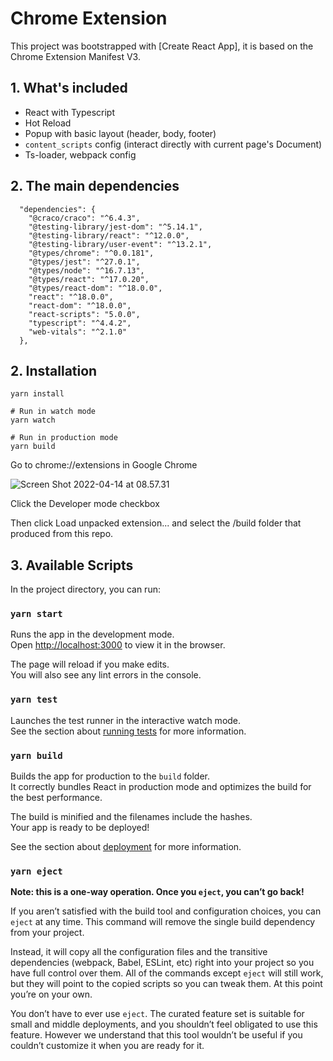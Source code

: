 # Chrome Extension

This project was bootstrapped with [Create React App], it is based on the Chrome Extension Manifest V3.



## 1. What's included

- React with Typescript
- Hot Reload
- Popup with basic layout (header, body, footer)
- `content_scripts` config (interact directly with current page's Document)
- Ts-loader, webpack config



## 2. The main dependencies


```
  "dependencies": {
    "@craco/craco": "^6.4.3",
    "@testing-library/jest-dom": "^5.14.1",
    "@testing-library/react": "^12.0.0",
    "@testing-library/user-event": "^13.2.1",
    "@types/chrome": "^0.0.181",
    "@types/jest": "^27.0.1",
    "@types/node": "^16.7.13",
    "@types/react": "^17.0.20",
    "@types/react-dom": "^18.0.0",
    "react": "^18.0.0",
    "react-dom": "^18.0.0",
    "react-scripts": "5.0.0",
    "typescript": "^4.4.2",
    "web-vitals": "^2.1.0"
  },
```


## 2. Installation

```
yarn install

# Run in watch mode
yarn watch

# Run in production mode
yarn build 
```

Go to chrome://extensions in Google Chrome

![Screen Shot 2022-04-14 at 08.57.31](https://tva1.sinaimg.cn/large/e6c9d24egy1h19oxmphn0j20fq05kweo.jpg)

Click the Developer mode checkbox

Then click Load unpacked extension... and select the /build folder that produced from this repo.


## 3. Available Scripts

In the project directory, you can run:

### `yarn start`

Runs the app in the development mode.\
Open [http://localhost:3000](http://localhost:3000) to view it in the browser.

The page will reload if you make edits.\
You will also see any lint errors in the console.

### `yarn test`

Launches the test runner in the interactive watch mode.\
See the section about [running tests](https://facebook.github.io/create-react-app/docs/running-tests) for more information.

### `yarn build`

Builds the app for production to the `build` folder.\
It correctly bundles React in production mode and optimizes the build for the best performance.

The build is minified and the filenames include the hashes.\
Your app is ready to be deployed!

See the section about [deployment](https://facebook.github.io/create-react-app/docs/deployment) for more information.

### `yarn eject`

**Note: this is a one-way operation. Once you `eject`, you can’t go back!**

If you aren’t satisfied with the build tool and configuration choices, you can `eject` at any time. This command will remove the single build dependency from your project.

Instead, it will copy all the configuration files and the transitive dependencies (webpack, Babel, ESLint, etc) right into your project so you have full control over them. All of the commands except `eject` will still work, but they will point to the copied scripts so you can tweak them. At this point you’re on your own.

You don’t have to ever use `eject`. The curated feature set is suitable for small and middle deployments, and you shouldn’t feel obligated to use this feature. However we understand that this tool wouldn’t be useful if you couldn’t customize it when you are ready for it.
